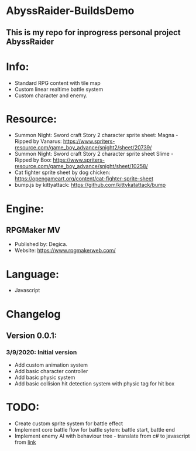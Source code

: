 # AbyssRaider-BuildsDemo
## This is my repo for inprogress personal project AbyssRaider

# Info:
- Standard RPG content with tile map
- Custom linear realtime battle system
- Custom character and enemy.

# Resource:
- Summon Night: Sword craft Story 2 character sprite sheet: Magna - Ripped by Vanarus: https://www.spriters-resource.com/game_boy_advance/snight2/sheet/20739/
- Summon Night: Sword craft Story 2 character sprite sheet Slime - Ripped by Boo: https://www.spriters-resource.com/game_boy_advance/snight/sheet/10258/
- Cat fighter sprite sheet by dog chicken: https://opengameart.org/content/cat-fighter-sprite-sheet
- bump.js by kittyattack: https://github.com/kittykatattack/bump

# Engine: 
## RPGMaker MV 
- Published by: Degica.
- Website: https://www.rpgmakerweb.com/

# Language: 
- Javascript

# Changelog
## Version 0.0.1:
### 3/9/2020: Initial version
- Add custom animation system
- Add basic character controller
- Add basic physic system
- Add basic collision hit detection system with physic tag for hit box

# TODO:
- Create custom sprite system for battle effect
- Implement core battle flow for battle sytem: battle start, battle end
- Implement enemy AI with behaviour tree - translate from c# to javascript from [link](https://github.com/kultie/Unity-Behaviour-Tree)
